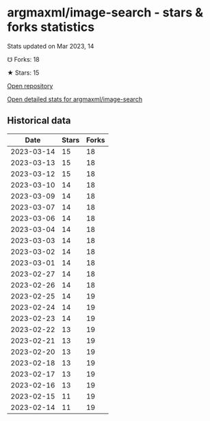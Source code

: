# argmaxml/image-search - stars & forks statistics

Stats updated on Mar 2023, 14

☋ Forks: 18

★ Stars: 15

[Open repository](https://github.com/argmaxml/image-search)

[Open detailed stats for argmaxml/image-search](https://reviewgithub.com/rep/argmaxml/image-search)

## Historical data
| Date | Stars | Forks |
|------|-------|-------|
| 2023-03-14 | 15 | 18 | 
| 2023-03-13 | 15 | 18 | 
| 2023-03-12 | 15 | 18 | 
| 2023-03-10 | 14 | 18 | 
| 2023-03-09 | 14 | 18 | 
| 2023-03-07 | 14 | 18 | 
| 2023-03-06 | 14 | 18 | 
| 2023-03-04 | 14 | 18 | 
| 2023-03-03 | 14 | 18 | 
| 2023-03-02 | 14 | 18 | 
| 2023-03-01 | 14 | 18 | 
| 2023-02-27 | 14 | 18 | 
| 2023-02-26 | 14 | 18 | 
| 2023-02-25 | 14 | 19 | 
| 2023-02-24 | 14 | 19 | 
| 2023-02-23 | 14 | 19 | 
| 2023-02-22 | 13 | 19 | 
| 2023-02-21 | 13 | 19 | 
| 2023-02-20 | 13 | 19 | 
| 2023-02-18 | 13 | 19 | 
| 2023-02-17 | 13 | 19 | 
| 2023-02-16 | 13 | 19 | 
| 2023-02-15 | 11 | 19 | 
| 2023-02-14 | 11 | 19 | 

